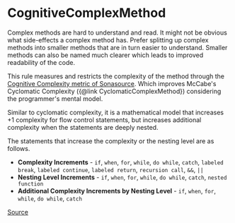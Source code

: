# CognitiveComplexMethod

Complex methods are hard to understand and read. It might not be obvious what side-effects a complex method has.
Prefer splitting up complex methods into smaller methods that are in turn easier to understand.
Smaller methods can also be named much clearer which leads to improved readability of the code.

This rule measures and restricts the complexity of the method through the [Cognitive Complexity metric of Sonasource](https://www.sonarsource.com/docs/CognitiveComplexity.pdf).
Which improves McCabe's Cyclomatic Complexity ({@link CyclomaticComplexMethod}) considering the programmer's mental model.

Similar to cyclomatic complexity, it is a mathematical model that increases +1 complexity for flow control statements,
but increases additional complexity when the statements are deeply nested.

The statements that increase the complexity or the nesting level are as follows.
- __Complexity Increments__ - `if`, `when`, `for`, `while`, `do while`, `catch`, `labeled break`, `labeled continue`, `labeled return`, `recursion call`, `&&`, `||`
- __Nesting Level Increments__ - `if`, `when`, `for`, `while`, `do while`, `catch`, `nested function`
- __Additional Complexity Increments by Nesting Level__ - `if`, `when`, `for`, `while`, `do while`, `catch`


[Source](https://detekt.github.io/detekt/complexity.html#cognitivecomplexmethod)
